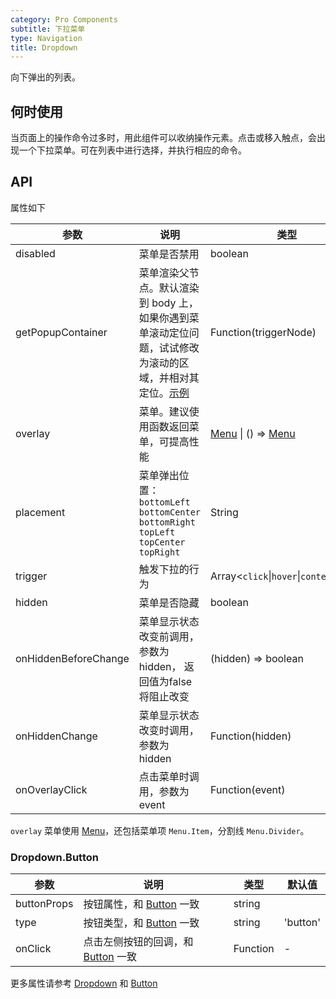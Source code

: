 ```yaml
---
category: Pro Components
subtitle: 下拉菜单
type: Navigation
title: Dropdown
---
```


向下弹出的列表。

## 何时使用

当页面上的操作命令过多时，用此组件可以收纳操作元素。点击或移入触点，会出现一个下拉菜单。可在列表中进行选择，并执行相应的命令。

## API

属性如下

| 参数 | 说明 | 类型 | 默认值 |
| --- | --- | --- | --- |
| disabled | 菜单是否禁用 | boolean | - |
| getPopupContainer | 菜单渲染父节点。默认渲染到 body 上，如果你遇到菜单滚动定位问题，试试修改为滚动的区域，并相对其定位。[示例](https://codepen.io/afc163/pen/zEjNOy?editors=0010) | Function(triggerNode) | `() => document.body` |
| overlay | 菜单。建议使用函数返回菜单，可提高性能 | [Menu](/components/menu) \| () => [Menu](/components/menu) | - |
| placement | 菜单弹出位置：`bottomLeft` `bottomCenter` `bottomRight` `topLeft` `topCenter` `topRight` | String | `bottomLeft` |
| trigger | 触发下拉的行为 | Array&lt;`click`\|`hover`\|`contextMenu`> | `['click', 'focus']` |
| hidden | 菜单是否隐藏 | boolean | - |
| onHiddenBeforeChange | 菜单显示状态改变前调用，参数为 hidden， 返回值为false将阻止改变 | (hidden) => boolean | 无 |
| onHiddenChange | 菜单显示状态改变时调用，参数为 hidden | Function(hidden) | - |
| onOverlayClick | 点击菜单时调用，参数为 event | Function(event) | - |

`overlay` 菜单使用 [Menu](/components/menu/)，还包括菜单项 `Menu.Item`，分割线 `Menu.Divider`。

### Dropdown.Button

| 参数 | 说明 | 类型 | 默认值 |
| --- | --- | --- | --- |
| buttonProps | 按钮属性，和 [Button](/components-pro/button/) 一致 | string | |
| type | 按钮类型，和 [Button](/components-pro/button/) 一致 | string | 'button' |
| onClick | 点击左侧按钮的回调，和 [Button](/components-pro/button/) 一致 | Function | - |

更多属性请参考 [Dropdown](/components-pro/dropdown#API) 和 [Button](/components-pro/button#API)
